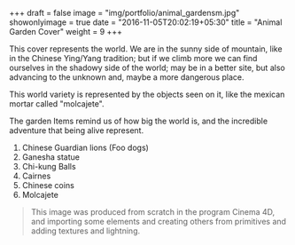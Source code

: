 +++
draft = false
image = "img/portfolio/animal_gardensm.jpg"
showonlyimage = true
date = "2016-11-05T20:02:19+05:30"
title = "Animal Garden Cover"
weight = 9
+++

This cover represents the world. We are in the sunny side of mountain, like in the Chinese Ying/Yang tradition; but if we climb more we can find ourselves in the shadowy side of the world; may be in a better site, but also advancing to the unknown and, maybe a more dangerous place.
<!--more-->

This world variety is represented by the objects seen on it, like the mexican mortar called "molcajete".

The garden Items remind us of how big the world is, and the incredible adventure that being alive represent.

1. Chinese Guardian lions (Foo dogs)
2. Ganesha statue
3. Chi-kung Balls
4. Cairnes
5. Chinese coins
6. Molcajete

> This image was produced from scratch in the program Cinema 4D, and importing some elements and creating others from primitives and adding textures and lightning.